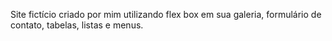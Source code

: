 Site fictício criado por mim utilizando flex box em sua galeria, formulário de contato, tabelas, listas e menus.

